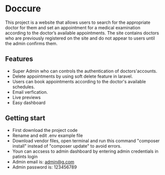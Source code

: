 # Doccure

This project is a website that allows users to search for the appropriate doctor for them and set an appointment for a medical examination according to the doctor’s available appointments. The site contains doctors who are previously registered on the site and do not appear to users until the admin confirms them.


## Features

- Super Admin who can controls the authentication of doctors'accounts.
- Delete appointments by using soft delete feature in laravel.
- Users can book appointments according to the doctor's available schedules.
- Email verfication.
- Live previews
- Easy dashboard


## Getting start

- First download the project code
- Rename and edit .env example file 
- Download vendor files, open terminal and run this command "composer install" instead of "composer update" to avoid errors.
- Youn can accsess to admin dashboard by entering admin credentials in patints login
- Admin email is: admin@g.com
- Admin password is: 123456789
